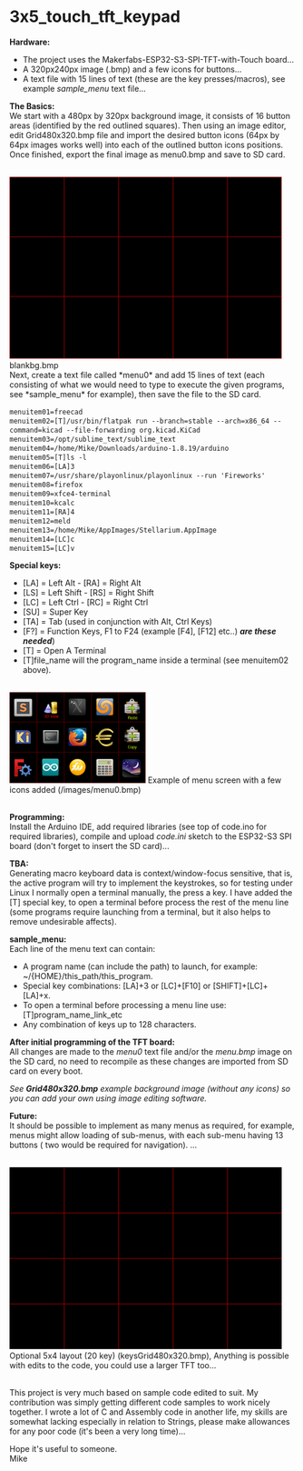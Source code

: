 # 3x5_touch_tft_keypad

**Hardware:**
- The project uses the Makerfabs-ESP32-S3-SPI-TFT-with-Touch board...
- A 320px240px image (.bmp) and a few icons for buttons...
- A text file with 15 lines of text (these are the key presses/macros), see example *sample_menu* text file...

**The Basics:**  
We start with a 480px by 320px background image, it consists of 16 button areas (identified by the red outlined squares).
Then using an image editor, edit Grid480x320.bmp file and import the desired button icons (64px by 64px images works well) into each of the outlined button icons positions. Once finished, export the final image as menu0.bmp and save to SD card.  

<br>
<img src="/images/blankbg.bmp" width=480>  
blankbg.bmp  
<br>
Next, create a text file called *menu0* and add 15 lines of text (each consisting of what we would need to type to execute the given programs, see *sample_menu* for example), then save the file to the SD card.  

```
menuitem01=freecad
menuitem02=[T]/usr/bin/flatpak run --branch=stable --arch=x86_64 --command=kicad --file-forwarding org.kicad.KiCad
menuitem03=/opt/sublime_text/sublime_text
menuitem04=/home/Mike/Downloads/arduino-1.8.19/arduino
menuitem05=[T]ls -l
menuitem06=[LA]3
menuitem07=/usr/share/playonlinux/playonlinux --run 'Fireworks'
menuitem08=firefox
menuitem09=xfce4-terminal
menuitem10=kcalc
menuitem11=[RA]4
menuitem12=meld
menuitem13=/home/Mike/AppImages/Stellarium.AppImage
menuitem14=[LC]c
menuitem15=[LC]v
```
**Special keys:**  
- [LA] = Left Alt - [RA] = Right Alt
- [LS] = Left Shift - [RS] = Right Shift
- [LC] = Left Ctrl - [RC] = Right Ctrl
- [SU] = Super Key
- [TA] = Tab (used in conjunction with Alt, Ctrl Keys)
- [F?] = Function Keys, F1 to F24 (example [F4], [F12] etc..) ***are these needed***)
- [T]   = Open A Terminal
- [T]file_name will the program_name inside a terminal (see menuitem02 above).
  
<br>
<img src="/images/menu0.bmp" width=240>  
Example of menu screen with a few icons added (/images/menu0.bmp)  
<br><br>

**Programming:**  
Install the Arduino IDE, add required libraries (see top of code.ino for required libraries), compile and upload *code.ini* sketch to the ESP32-S3 SPI board (don't forget to insert the SD card)...

**TBA:**  
Generating macro keyboard data is context/window-focus sensitive, that is, the active program will try to implement the keystrokes, so for testing under Linux I normally open a terminal manually, the press a key. I have added the [T] special key, to open a terminal before process the rest of the menu line (some programs require launching from a terminal, but it also helps to remove undesirable affects).  

**sample_menu:**  
Each line of the menu text can contain:  
-  A program name (can include the path) to launch, for example: ~/{HOME}/this_path/this_program.  
-  Special key combinations: [LA]+3 or [LC]+[F10] or [SHIFT]+[LC]+[LA]+x.
-  To open a terminal before processing a menu line use: [T]program_name_link_etc
-  Any combination of keys up to 128 characters.  

**After initial programming of the TFT board:**  
All changes are made to the *menu0* text file and/or the *menu.bmp* image on the SD card, no need to recompile as these changes are imported from SD card on every boot.  

*See **Grid480x320.bmp** example background image (without any icons) so you can add your own using image editing software.* 

**Future:**  
It should be possible to implement as many menus as required, for example, menus might allow loading of sub-menus, with each sub-menu having 13 buttons ( two would be required for navigation).
...

<br>
<img src="/images/Grid480x320.bmp" width=480>  
Optional 5x4 layout (20 key) (keysGrid480x320.bmp),  
Anything is possible with edits to the code, you could use a larger TFT too...  
<br><br>

This project is very much based on sample code edited to suit. My contribution was simply getting different code samples to work nicely together. I wrote a lot of C and Assembly code in another life, my skills are somewhat lacking especially in relation to Strings, please make allowances for any poor code (it's been a very long time)...

Hope it's useful to someone.  
Mike

